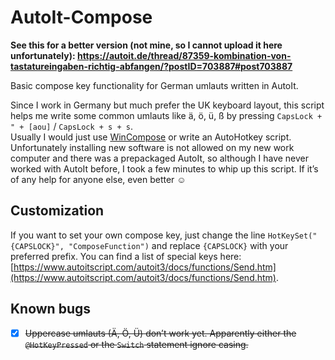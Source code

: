 # AutoIt-Compose
**See this for a better version (not mine, so I cannot upload it here unfortunately): https://autoit.de/thread/87359-kombination-von-tastatureingaben-richtig-abfangen/?postID=703887#post703887**

Basic compose key functionality for German umlauts written in AutoIt.

Since I work in Germany but much prefer the UK keyboard layout, this script helps me write some common umlauts like ä, ö, ü, ß by pressing `CapsLock + " + [aou]` / `CapsLock + s + s`.  
Usually I would just use [WinCompose](https://github.com/SamHocevar/wincompose) or write an AutoHotkey script. Unfortunately installing new software is not allowed on my new work computer and there was a prepackaged AutoIt, so although I have never worked with AutoIt before, I took a few minutes to whip up this script. If it’s of any help for anyone else, even better ☺

## Customization
If you want to set your own compose key, just change the line `HotKeySet("{CAPSLOCK}", "ComposeFunction")` and replace `{CAPSLOCK}` with your preferred prefix. You can find a list of special keys here: [https://www.autoitscript.com/autoit3/docs/functions/Send.htm](https://www.autoitscript.com/autoit3/docs/functions/Send.htm).

## Known bugs
- [X] ~~Uppercase umlauts (Ä, Ö, Ü) don’t work yet. Apparently either the `@HotKeyPressed` or the `Switch` statement ignore casing.~~
